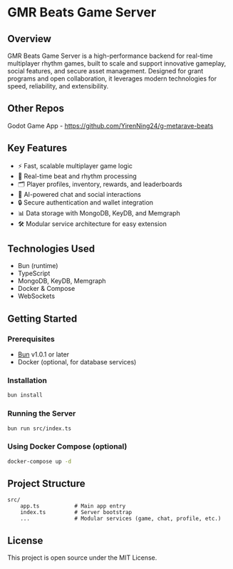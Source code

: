 
# GMR Beats Game Server

## Overview
GMR Beats Game Server is a high-performance backend for real-time multiplayer rhythm games, built to scale and support innovative gameplay, social features, and secure asset management. Designed for grant programs and open collaboration, it leverages modern technologies for speed, reliability, and extensibility.

## Other Repos
Godot Game App - https://github.com/YirenNing24/g-metarave-beats



## Key Features
- ⚡ Fast, scalable multiplayer game logic
- 🎵 Real-time beat and rhythm processing
- 🗂️ Player profiles, inventory, rewards, and leaderboards
- 🤖 AI-powered chat and social interactions
- 🔒 Secure authentication and wallet integration
- 📊 Data storage with MongoDB, KeyDB, and Memgraph
- 🛠️ Modular service architecture for easy extension

## Technologies Used
- Bun (runtime)
- TypeScript
- MongoDB, KeyDB, Memgraph
- Docker & Compose
- WebSockets

## Getting Started

### Prerequisites
- [Bun](https://bun.sh/) v1.0.1 or later
- Docker (optional, for database services)

### Installation
```bash
bun install
```

### Running the Server
```bash
bun run src/index.ts
```

### Using Docker Compose (optional)
```bash
docker-compose up -d
```

## Project Structure
```
src/
	app.ts           # Main app entry
	index.ts         # Server bootstrap
	...              # Modular services (game, chat, profile, etc.)
```


## License
This project is open source under the MIT License.
